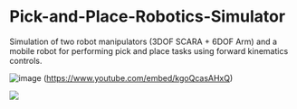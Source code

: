 # Pick-and-Place-Robotics-Simulator
Simulation of two robot manipulators (3DOF SCARA + 6DOF Arm) and a mobile robot for performing pick and place tasks using forward kinematics controls.

![image](https://user-images.githubusercontent.com/53312754/144328955-fbb0da5f-2a79-4ac0-b3aa-4b845eb287cb.png)
(https://www.youtube.com/embed/kgoQcasAHxQ)

<a href="https://www.youtube.com/embed/kgoQcasAHxQ"><image src="https://user-images.githubusercontent.com/53312754/144328955-fbb0da5f-2a79-4ac0-b3aa-4b845eb287cb.png"></a>
